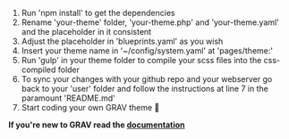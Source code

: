 1. Run 'npm install' to get the dependencies
2. Rename 'your-theme' folder, 'your-theme.php' and 'your-theme.yaml' and the placeholder in it consistent
3. Adjust the placeholder in 'blueprints.yaml' as you wish
4. Insert your theme name in '~/config/system.yaml' at 'pages/theme:'
5. Run 'gulp' in your theme folder to compile your scss files into the css-compiled folder
6. To sync your changes with your github repo and your webserver go back to your 'user' folder and follow the instructions at line 7 in the paramount 'README.md'
7. Start coding your own GRAV theme 🚀

**If you're new to GRAV read the [documentation](https://learn.getgrav.org)**